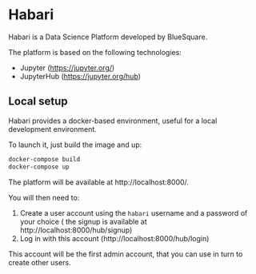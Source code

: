 Habari
======

Habari is a Data Science Platform developed by BlueSquare.

The platform is based on the following technologies:

- Jupyter (https://jupyter.org/)
- JupyterHub (https://jupyter.org/hub)

Local setup
-----------

Habari provides a docker-based environment, useful for a local development environment.

To launch it, just build the image and up:

```bash
docker-compose build
docker-compose up
```

The platform will be available at http://localhost:8000/.

You will then need to:

1. Create a user account using the `habari` username and a password of your choice (
   the signup is available at http://localhost:8000/hub/signup)
2. Log in with this account (http://localhost:8000/hub/login)

This account will be the first admin account, that you can use in turn to create other users.